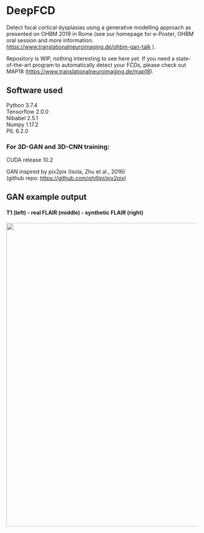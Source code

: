 # DeepFCD
Detect focal cortical dysplasias using a generative modelling approach as presented on OHBM 2019 in Rome (see our homepage for e-Poster, OHBM oral session and more information: https://www.translationalneuroimaging.de/ohbm-gan-talk ).

Repository is WIP, nothing interesting to see here *yet*. If you need a state-of-the-art program to automatically detect your FCDs, please check out MAP18 (https://www.translationalneuroimaging.de/map18).

## Software used
Python 3.7.4  
Tensorflow 2.0.0  
Nibabel 2.5.1  
Numpy 1.17.2  
PIL 6.2.0  

### For 3D-GAN and 3D-CNN training:
CUDA release 10.2

GAN inspired by pix2pix (Isola, Zhu et al., 2016)  
(github repo: https://github.com/phillipi/pix2pix)  

## GAN example output
#### T1 (left) - real FLAIR (middle) - synthetic FLAIR (right)
<img src="./assets/example_outputs/T1_FLAIR_SYNTH_00.gif" width=800 align="center">


